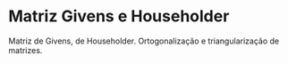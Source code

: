 # Matriz Givens e Householder
Matriz de Givens, de Householder. Ortogonalização e triangularização de matrizes.
